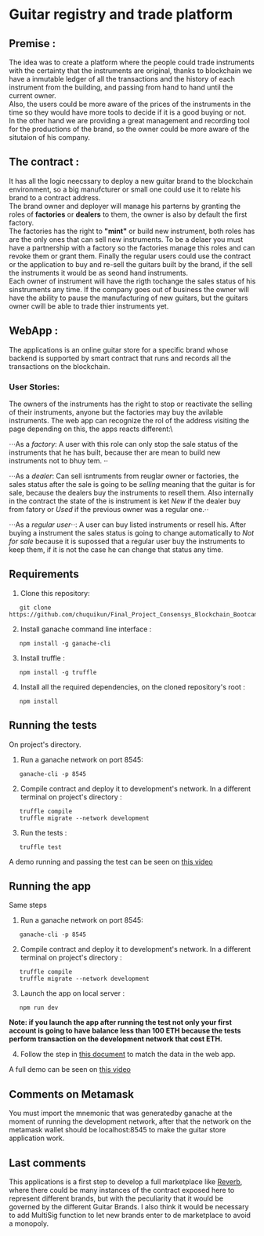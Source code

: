 # Guitar registry and trade platform 

## Premise :
  
  The idea was to create a platform where the people could trade instruments with the certainty that the instruments are original, thanks to blockchain we have a  inmutable ledger of all the transactions and the history of each instrument from the building, and passing from hand to hand until the current owner.\
  Also, the users could be more aware of the prices of the instruments in the time  so they would have more tools to decide if it is a good buying or not.\
  In the other hand we are providing a great management and recording tool for the productions of the brand, so the owner could be more aware of the situtaion of his company.


## The contract :

  It has all the logic neecssary to deploy a new guitar brand to the blockchain environment, so a big manufcturer or small one could use it to relate his brand to a contract address. \
  The brand owner and deployer will manage his parterns by granting the roles of  **factories** or **dealers** to them, the owner is also by default the first factory. \
  The factories has the right to **"mint"** or build new instrument, both roles has are the only ones that can sell new instruments. To be a delaer you must have a partnership with a factory so the factories manage this roles and can revoke them or grant them.
  Finally the regular users could use the contract or the application to buy and re-sell the guitars built by the brand, if the sell the instruments it would be as seond hand instruments.\
  Each owner of instrument will have the rigth tochange the sales status of his sinstruments any time. If the company goes out of business the owner will have the ability to pause the manufacturing of new guitars, but the guitars owner cwill be able to trade thier instruments yet.
 
## WebApp : 
  
  The applications is an online guitar store for a specific brand whose backend is supported by smart contract that runs and records all the transactions on the blockchain. 
  
### User Stories:
  The owners of the instruments has the right to stop or reactivate the selling of their instruments, anyone but the factories may buy the avilable instruments.
  The web app can recognize the rol of the address visiting the page depending on this, the apps reacts different:\
  
  ⋅⋅⋅As a *factory*: A user with this role can only stop the sale status of the instruments that he has built, because ther are mean to build new instruments not to bhuy tem. ⋅⋅
  
  ⋅⋅⋅As a *dealer*: Can sell isntruments from reuglar owner or factories, the sales  status after the sale is going to be *selling* meaning that the guitar is for sale, because the dealers buy the instruments to resell them. Also internally in the contract the state of the is instrument is ket *New* if the dealer buy from fatory or *Used*  if the previous owner was a regular one.⋅⋅
  
  ⋅⋅⋅As a *regular user*⋅⋅: A user can buy listed instruments or resell his. After buying a instrument the sales status is going to change automatically to *Not for sale* because it is supossed that a regular user buy the instruments to keep them, if it is not the case he can change that status any time.
  

## Requirements

1. Clone this repository:
```
   git clone https://github.com/chuquikun/Final_Project_Consensys_Blockchain_Bootcamp_2020/edit/master/README.md
```
2. Install ganache command line interface :
```
   npm install -g ganache-cli   
```
3. Install truffle :
```
   npm install -g truffle
```
4. Install all the required dependencies, on the cloned repository's root :
```
   npm install
```

## Running the tests

On project's directory.

1. Run a ganache network on port 8545:
```
   ganache-cli -p 8545 
```
2. Compile contract and deploy it to development's network. In a different terminal on project's directory :
```
   truffle compile
   truffle migrate --network development
```
3. Run the tests :
```
   truffle test
```
A demo running and passing the test can be seen on [this video](https://www.youtube.com/watch?v=qSPQhSKc4e8)

## Running the app

Same steps 

1. Run a ganache network on port 8545:
```
   ganache-cli -p 8545 
```
2. Compile contract and deploy it to development's network. In a different terminal on project's directory :
```
   truffle compile
   truffle migrate --network development
```
3. Launch the app on local server :
```
   npm run dev 
```
**Note: if you launch the app after running the test not only your first account is going to have balance less than 100 ETH because the tests perform transaction on the development network that cost ETH.**

4. Follow the step in [this document](https://github.com/chuquikun/Final_Project_Consensys_Blockchain_Bootcamp_2020/blob/master/notes_for_demo.txt) to match the data in the web app.

A full demo can be seen on [this video](https://www.youtube.com/watch?v=qSPQhSKc4e8)

## Comments on Metamask

You must import the mnemonic that was generatedby ganache at the moment of running the development network, after that the network on the metamask wallet should    be localhost:8545 to make the guitar store application work.

## Last comments

This applications is a first step to develop a full marketplace like [Reverb](https://reverb.com/), where there could be many instances of the contract exposed here to represent different brands, but with the peculiarity that it would be  governed by the different Guitar Brands. I also think it would be necessary to add MultiSig function to let new brands enter to de marketplace to avoid a monopoly.



